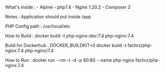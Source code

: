 What's inside :
    - Alpine
    - php7.4
    - Nginx 1.20.2
    - Composer 2

Notes :
Application should put inside /app

PHP Config path :
/usr/local/etc

How to Build :
docker build -t php-nginx-dev:7.4 php-nginx:7.4

Build for Dockerhub :
DOCKER_BUILDKIT=0 docker build -t fachrz/php-nginx:7.4 php-nginx/7.4

How to Run :
docker run --rm -t -d -p 80:80 --name php-nginx fachrz/php-nginx:7.4

